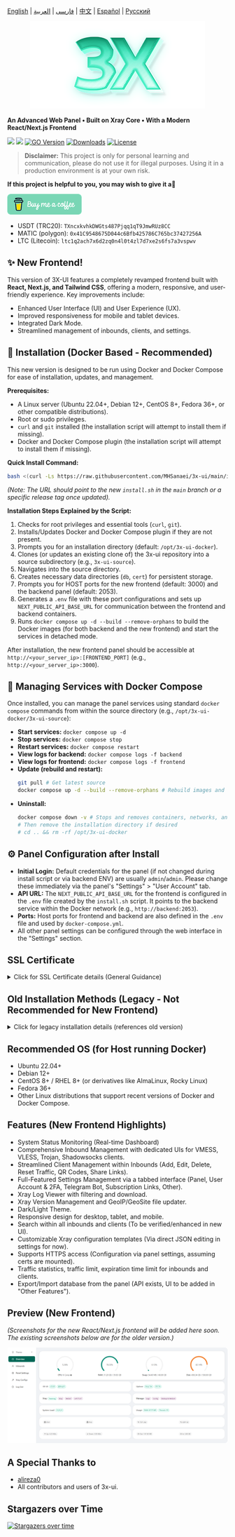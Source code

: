 [English](/README.md) | [فارسی](/README.fa_IR.md) | [العربية](/README.ar_EG.md) |  [中文](/README.zh_CN.md) | [Español](/README.es_ES.md) | [Русский](/README.ru_RU.md) 

<p align="center">
  <picture>
    <source media="(prefers-color-scheme: dark)" srcset="./media/3x-ui-dark.png">
    <img alt="3x-ui" src="./media/3x-ui-light.png">
  </picture>
</p>

**An Advanced Web Panel • Built on Xray Core • With a Modern React/Next.js Frontend**

[![](https://img.shields.io/github/v/release/mhsanaei/3x-ui.svg)](https://github.com/MHSanaei/3x-ui/releases)
[![](https://img.shields.io/github/actions/workflow/status/mhsanaei/3x-ui/release.yml.svg)](#)
[![GO Version](https://img.shields.io/github/go-mod/go-version/mhsanaei/3x-ui.svg)](#)
[![Downloads](https://img.shields.io/github/downloads/mhsanaei/3x-ui/total.svg)](#)
[![License](https://img.shields.io/badge/license-GPL%20V3-blue.svg?longCache=true)](https://www.gnu.org/licenses/gpl-3.0.en.html)

> **Disclaimer:** This project is only for personal learning and communication, please do not use it for illegal purposes. Using it in a production environment is at your own risk.

**If this project is helpful to you, you may wish to give it a**:star2:

<p align="left">
  <a href="https://buymeacoffee.com/mhsanaei" target="_blank">
    <img src="./media/buymeacoffe.png" alt="Buy Me A Coffee">
  </a>
</p>

- USDT (TRC20): `TXncxkvhkDWGts487Pjqq1qT9JmwRUz8CC`
- MATIC (polygon): `0x41C9548675D044c6Bfb425786C765bc37427256A`
- LTC (Litecoin): `ltc1q2ach7x6d2zq0n4l0t4zl7d7xe2s6fs7a3vspwv`

## ✨ New Frontend!

This version of 3X-UI features a completely revamped frontend built with **React, Next.js, and Tailwind CSS**, offering a modern, responsive, and user-friendly experience. Key improvements include:
- Enhanced User Interface (UI) and User Experience (UX).
- Improved responsiveness for mobile and tablet devices.
- Integrated Dark Mode.
- Streamlined management of inbounds, clients, and settings.

## 🚀 Installation (Docker Based - Recommended)

This new version is designed to be run using Docker and Docker Compose for ease of installation, updates, and management.

**Prerequisites:**
- A Linux server (Ubuntu 22.04+, Debian 12+, CentOS 8+, Fedora 36+, or other compatible distributions).
- Root or sudo privileges.
- `curl` and `git` installed (the installation script will attempt to install them if missing).
- Docker and Docker Compose plugin (the installation script will attempt to install them if missing).

**Quick Install Command:**

```bash
bash <(curl -Ls https://raw.githubusercontent.com/MHSanaei/3x-ui/main/install.sh)
```
*(Note: The URL should point to the new `install.sh` in the `main` branch or a specific release tag once updated).*

**Installation Steps Explained by the Script:**
1.  Checks for root privileges and essential tools (`curl`, `git`).
2.  Installs/Updates Docker and Docker Compose plugin if they are not present.
3.  Prompts you for an installation directory (default: `/opt/3x-ui-docker`).
4.  Clones (or updates an existing clone of) the 3x-ui repository into a source subdirectory (e.g., `3x-ui-source`).
5.  Navigates into the source directory.
6.  Creates necessary data directories (`db`, `cert`) for persistent storage.
7.  Prompts you for HOST ports for the new frontend (default: 3000) and the backend panel (default: 2053).
8.  Generates a `.env` file with these port configurations and sets up `NEXT_PUBLIC_API_BASE_URL` for communication between the frontend and backend containers.
9.  Runs `docker compose up -d --build --remove-orphans` to build the Docker images (for both backend and the new frontend) and start the services in detached mode.

After installation, the new frontend panel should be accessible at `http://<your_server_ip>:[FRONTEND_PORT]` (e.g., `http://<your_server_ip>:3000`).

## 🐳 Managing Services with Docker Compose

Once installed, you can manage the panel services using standard `docker compose` commands from within the source directory (e.g., `/opt/3x-ui-docker/3x-ui-source`):

- **Start services:** `docker compose up -d`
- **Stop services:** `docker compose stop`
- **Restart services:** `docker compose restart`
- **View logs for backend:** `docker compose logs -f backend`
- **View logs for frontend:** `docker compose logs -f frontend`
- **Update (rebuild and restart):**
  ```bash
  git pull # Get latest source
  docker compose up -d --build --remove-orphans # Rebuild images and restart
  ```
- **Uninstall:**
  ```bash
  docker compose down -v # Stops and removes containers, networks, and volumes
  # Then remove the installation directory if desired
  # cd .. && rm -rf /opt/3x-ui-docker
  ```

## ⚙️ Panel Configuration after Install

- **Initial Login:** Default credentials for the panel (if not changed during install script or via backend ENV) are usually `admin`/`admin`. Please change these immediately via the panel's "Settings" > "User Account" tab.
- **API URL:** The `NEXT_PUBLIC_API_BASE_URL` for the frontend is configured in the `.env` file created by the `install.sh` script. It points to the backend service within the Docker network (e.g., `http://backend:2053`).
- **Ports:** Host ports for frontend and backend are also defined in the `.env` file and used by `docker-compose.yml`.
- All other panel settings can be configured through the web interface in the "Settings" section.

## SSL Certificate

<details>
  <summary>Click for SSL Certificate details (General Guidance)</summary>

To secure your panel with an SSL certificate when using Docker:

1.  **Obtain SSL Certificates:** Use tools like Certbot (running on your host machine or in a separate Docker container) to obtain SSL certificates for your domain. Make sure your domain correctly resolves to your server's IP address.
2.  **Mount Certificates into Backend Container:**
    *   Place your certificate (`fullchain.pem` or `cert.pem`) and private key (`privkey.pem` or `key.pem`) files in a directory on your host machine (e.g., the `cert` directory created by `install.sh` at `$INSTALL_DIR/3x-ui-source/cert/`).
    *   The `docker-compose.yml` already mounts `./cert/:/root/cert/` into the backend container.
3.  **Configure Panel Settings:**
    *   In the 3X-UI panel settings (under "Panel Settings" tab), set:
        *   **Panel Domain:** Your domain (e.g., `panel.yourdomain.com`).
        *   **SSL Certificate File Path:** `/root/cert/your_cert.pem` (adjust filename accordingly).
        *   **SSL Key File Path:** `/root/cert/your_key.pem` (adjust filename accordingly).
    *   Save settings and restart the panel (the "Restart Panel" button in settings, or `docker compose restart backend`).
4.  **Access via HTTPS:** You should now be able to access your panel via `https://yourdomain.com:[FRONTEND_PORT]`. You might also need a reverse proxy (like Nginx or Traefik) in front of the frontend Docker container to handle SSL termination directly for the frontend port if desired, or configure the Next.js server itself for HTTPS if running standalone with more complex setup (not covered by default Dockerfile).

**Note:** The old ACME script (`x-ui ... SSL Certificate Management`) run directly from the binary might not work as expected within the Docker setup without further adaptation. Managing SSL certificates on the host or via a dedicated SSL reverse proxy container is generally recommended with Dockerized applications.

</details>

## Old Installation Methods (Legacy - Not Recommended for New Frontend)
<details>
  <summary>Click for legacy installation details (references old version)</summary>

The following installation methods refer to the previous version of 3X-UI with the older frontend. For the new React/Next.js frontend, please use the Docker-based installation described above.

```
# Legacy main install command
bash <(curl -Ls https://raw.githubusercontent.com/MHSanaei/3x-ui/refs/tags/v2.6.0/install.sh)
```

To install a specific legacy version, use following installation command. e.g., ver `v1.7.9`:
```
VERSION=v1.7.9 && bash <(curl -Ls "https://raw.githubusercontent.com/mhsanaei/3x-ui/$VERSION/install.sh") $VERSION
```

Manual installation of legacy versions also involved downloading pre-compiled binaries and setting up systemd services manually. This is no longer the recommended approach.

</details>


## Recommended OS (for Host running Docker)

- Ubuntu 22.04+
- Debian 12+
- CentOS 8+ / RHEL 8+ (or derivatives like AlmaLinux, Rocky Linux)
- Fedora 36+
- Other Linux distributions that support recent versions of Docker and Docker Compose.

## Features (New Frontend Highlights)

- System Status Monitoring (Real-time Dashboard)
- Comprehensive Inbound Management with dedicated UIs for VMESS, VLESS, Trojan, Shadowsocks clients.
- Streamlined Client Management within Inbounds (Add, Edit, Delete, Reset Traffic, QR Codes, Share Links).
- Full-Featured Settings Management via a tabbed interface (Panel, User Account & 2FA, Telegram Bot, Subscription Links, Other).
- Xray Log Viewer with filtering and download.
- Xray Version Management and GeoIP/GeoSite file updater.
- Dark/Light Theme.
- Responsive design for desktop, tablet, and mobile.
- Search within all inbounds and clients (To be verified/enhanced in new UI).
- Customizable Xray configuration templates (Via direct JSON editing in settings for now).
- Supports HTTPS access (Configuration via panel settings, assuming certs are mounted).
- Traffic statistics, traffic limit, expiration time limit for inbounds and clients.
- Export/Import database from the panel (API exists, UI to be added in "Other Features").

## Preview (New Frontend)

*(Screenshots for the new React/Next.js frontend will be added here soon. The existing screenshots below are for the older version.)*

<picture>
  <source media="(prefers-color-scheme: dark)" srcset="./media/01-overview-dark.png">
  <img alt="3x-ui" src="./media/01-overview-light.png">
</picture>
<!-- ... other old screenshots ... -->


## A Special Thanks to

- [alireza0](https://github.com/alireza0/)
- All contributors and users of 3x-ui.

## Stargazers over Time

[![Stargazers over time](https://starchart.cc/MHSanaei/3x-ui.svg?variant=adaptive)](https://starchart.cc/MHSanaei/3x-ui)